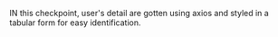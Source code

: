 IN this checkpoint, user's detail are gotten using axios and styled in a tabular form for easy identification.